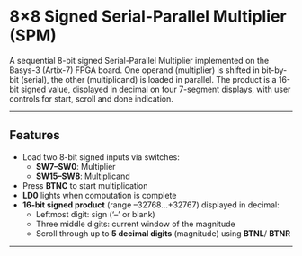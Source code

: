 # 8×8 Signed Serial-Parallel Multiplier (SPM)

A sequential 8-bit signed Serial-Parallel Multiplier implemented on the Basys-3 (Artix-7) FPGA board. One operand (multiplier) is shifted in bit-by-bit (serial), the other (multiplicand) is loaded in parallel. The product is a 16-bit signed value, displayed in decimal on four 7-segment displays, with user controls for start, scroll and done indication.

---

## Features

- Load two 8-bit signed inputs via switches:  
  - **SW7–SW0**: Multiplier  
  - **SW15–SW8**: Multiplicand  
- Press **BTNC** to start multiplication  
- **LD0** lights when computation is complete  
- **16-bit signed product** (range –32768…+32767) displayed in decimal:  
  - Leftmost digit: sign (‘–’ or blank)  
  - Three middle digits: current window of the magnitude  
  - Scroll through up to **5 decimal digits** (magnitude) using **BTNL**/ **BTNR**

---
